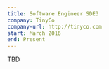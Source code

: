 ```yaml
---
title: Software Engineer SDE3
company: TinyCo
company-url: http://tinyco.com
start: March 2016
end: Present
---
```


TBD
